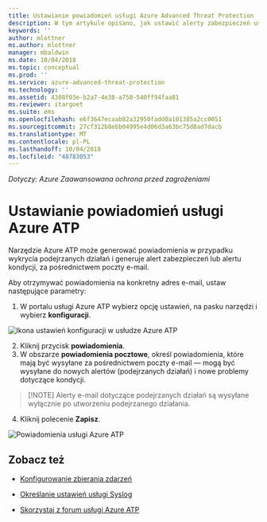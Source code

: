 ```yaml
---
title: Ustawianie powiadomień usługi Azure Advanced Threat Protection | Dokumentacja firmy Microsoft
description: W tym artykule opisano, jak ustawić alerty zabezpieczeń usługi Azure ATP, dzięki czemu użytkownik jest powiadamiany o wykryciu podejrzanych działań.
keywords: ''
author: mlottner
ms.author: mlottner
manager: mbaldwin
ms.date: 10/04/2018
ms.topic: conceptual
ms.prod: ''
ms.service: azure-advanced-threat-protection
ms.technology: ''
ms.assetid: 4308f03e-b2a7-4e38-a750-540ff94faa81
ms.reviewer: itargoet
ms.suite: ems
ms.openlocfilehash: e6f3647ecaab82a32950fadd0a101385a2cc0051
ms.sourcegitcommit: 27cf312b8ebb04995e4d06d3a63bc75d8ad7dacb
ms.translationtype: MT
ms.contentlocale: pl-PL
ms.lasthandoff: 10/04/2018
ms.locfileid: "48783053"
---
```

*Dotyczy: Azure Zaawansowana ochrona przed zagrożeniami*


# <a name="set-azure-atp-notifications"></a>Ustawianie powiadomień usługi Azure ATP

Narzędzie Azure ATP może generować powiadomienia w przypadku wykrycia podejrzanych działań i generuje alert zabezpieczeń lub alertu kondycji, za pośrednictwem poczty e-mail. 

Aby otrzymywać powiadomienia na konkretny adres e-mail, ustaw następujące parametry:


1. W portalu usługi Azure ATP wybierz opcję ustawień, na pasku narzędzi i wybierz **konfiguracji**.

![Ikona ustawień konfiguracji w usłudze Azure ATP](media/atp-config-menu.png)

2. Kliknij przycisk **powiadomienia**.
3. W obszarze **powiadomienia pocztowe**, określ powiadomienia, które mają być wysyłane za pośrednictwem poczty e-mail — mogą być wysyłane do nowych alertów (podejrzanych działań) i nowe problemy dotyczące kondycji. 
 
 >  [!NOTE]
 >   Alerty e-mail dotyczące podejrzanych działań są wysyłane wyłącznie po utworzeniu podejrzanego działania.
 
4. Kliknij polecenie **Zapisz**.

 ![Powiadomienia usługi Azure ATP](media/atp-notifications.png)



## <a name="see-also"></a>Zobacz też

- [Konfigurowanie zbierania zdarzeń](configure-event-collection.md)

- [Określanie ustawień usługi Syslog](setting-syslog.md)
- [Skorzystaj z forum usługi Azure ATP](https://aka.ms/azureatpcommunity)
